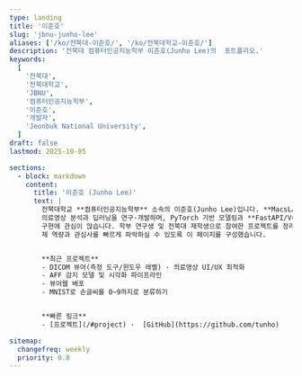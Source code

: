 ```yaml
---
type: landing
title: '이준호'
slug: 'jbnu-junho-lee'
aliases: ['/ko/전북대-이준호/', '/ko/전북대학교-이준호/']
description: '전북대 컴퓨터인공지능학부 이준호(Junho Lee)의  포트폴리오.'
keywords:
  [
    '전북대',
    '전북대학교',
    'JBNU',
    '컴퓨터인공지능학부',
    '이준호',
    '개발자',
    'Jeonbuk National University',
  ]
draft: false
lastmod: 2025-10-05

sections:
  - block: markdown
    content:
      title: '이준호 (Junho Lee)'
      text: |
        전북대학교 **컴퓨터인공지능학부** 소속의 이준호(Junho Lee)입니다. **MacsLAB(의료 AI 연구실)** 에서
        의료영상 분석과 딥러닝을 연구·개발하며, PyTorch 기반 모델링과 **FastAPI/Vue**를 활용한 **AI 서비스**
        구현에 관심이 많습니다. 학부 연구생 및 전북대 재학생으로 참여한 프로젝트를 정리해 구인·연구자분들이
        제 역량과 관심사를 빠르게 파악하실 수 있도록 이 페이지를 구성했습니다.


        **최근 프로젝트**
        - DICOM 뷰어(측정 도구/윈도우 레벨) · 의료영상 UI/UX 최적화  
        - AFF 감지 모델 및 시각화 파이프라인
        - 뷰어웹 베포
        - MNIST로 손글씨를 0~9까지로 분류하기 


        **빠른 링크**
        - [프로젝트](/#project) ·  [GitHub](https://github.com/tunho)

sitemap:
  changefreq: weekly
  priority: 0.8
---
```


